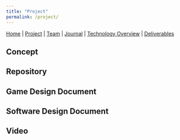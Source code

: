 ```yaml
---
title: "Project"
permalink: /project/
---
```


[Home](/ChildSafetyGame/) | [Project](/ChildSafetyGame/project) | [Team](/ChildSafetyGame/team) | [Journal](/ChildSafetyGame/journal) | [Technology Overview](/ChildSafetyGame/technology) | [Deliverables](/ChildSafetyGame/deliverables) 

## Concept

## Repository

## Game Design Document

## Software Design Document

## Video

